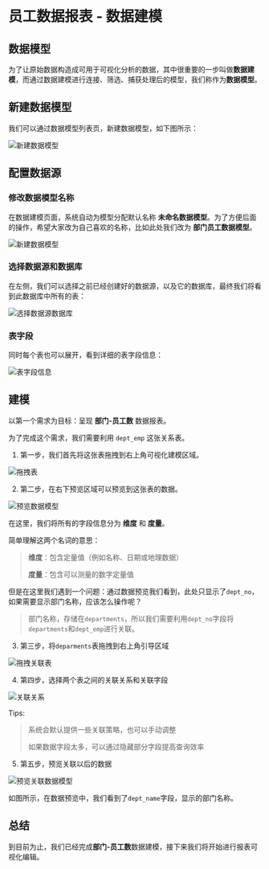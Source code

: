 # 员工数据报表 - 数据建模

## 数据模型

为了让原始数据构造成可用于可视化分析的数据，其中很重要的一步叫做**数据建模**，而通过数据建模进行连接、筛选、捕获处理后的模型，我们称作为**数据模型**。

## 新建数据模型

我们可以通过数据模型列表页，新建数据模型，如下图所示：

![新建数据模型](https://qcloudimg.tencent-cloud.cn/raw/faac772b29d66cfd39ca1fbd54696859.png)

## 配置数据源

### 修改数据模型名称

在数据建模页面，系统自动为模型分配默认名称 **未命名数据模型**。为了方便后面的操作，希望大家改为自己喜欢的名称，比如此处我们改为 **部门员工数据模型**。

![新建数据模型](https://qcloudimg.tencent-cloud.cn/raw/84f5ae6579b40c0a7949c6988dc8e5cf.png)

### 选择数据源和数据库

在左侧，我们可以选择之前已经创建好的数据源，以及它的数据库，最终我们将看到此数据库中所有的表：

![选择数据源数据库](https://qcloudimg.tencent-cloud.cn/raw/1fbc551395279de2c1a87eba38f84ddc.png)

### 表字段

同时每个表也可以展开，看到详细的表字段信息：

![表字段信息](https://qcloudimg.tencent-cloud.cn/raw/269d8523a535b5fdc298481fcda5ab37.png)

## 建模

以第一个需求为目标：呈现 **部门-员工数** 数据报表。

为了完成这个需求，我们需要利用 `dept_emp` 这张关系表。

1. 第一步，我们首先将这张表拖拽到右上角可视化建模区域。

![拖拽表](https://qcloudimg.tencent-cloud.cn/raw/a310401c91fd3e8c69e05d9933ec4e8c.png)

2. 第二步，在右下预览区域可以预览到这张表的数据。

![预览数据模型](https://qcloudimg.tencent-cloud.cn/raw/3e7d5c849bffaf2a126617921687f054.png)

在这里，我们将所有的字段信息分为 **维度** 和 **度量**。

简单理解这两个名词的意思：

> **维度**：包含定量值（例如名称、日期或地理数据）
>
> **度量**：包含可以测量的数字定量值

但是在这里我们遇到一个问题：通过数据预览我们看到，此处只显示了`dept_no`，如果需要显示部门名称，应该怎么操作呢？

> 部门名称，存储在`departments`，所以我们需要利用`dept_no`字段将`departments`和`dept_emp`进行关联。

3. 第三步，将`deparments`表拖拽到右上角引导区域

![拖拽关联表](https://qcloudimg.tencent-cloud.cn/raw/5d1313618feb92d0fa70b031cd28f5c6.png)

4. 第四步，选择两个表之间的关联关系和关联字段

![关联关系](https://qcloudimg.tencent-cloud.cn/raw/b9ec9a2f81a48518c47ce486206c78cc.png)

Tips:
> 系统会默认提供一些关联策略，也可以手动调整
>
> 如果数据字段太多，可以通过隐藏部分字段提高查询效率

5. 第五步，预览关联以后的数据

![预览关联数据模型](https://qcloudimg.tencent-cloud.cn/raw/57046ef781005f47d03a92082965ac18.png)

如图所示，在数据预览中，我们看到了`dept_name`字段，显示的部门名称。

## 总结

到目前为止，我们已经完成**部门-员工数**数据建模，接下来我们将开始进行报表可视化编辑。
